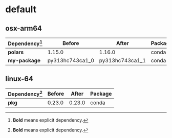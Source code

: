 # default

## osx-arm64

|Dependency[^1]|Before|After|Package|
|-|-|-|-|
|**polars**|1.15.0|1.16.0|conda|
|**my-package**|py313hc743ca1_0|py313hc743ca1_1|conda|

## linux-64

|Dependency[^1]|Before|After|Package|
|-|-|-|-|
|**pkg**|0.23.0|0.23.0|conda|

[^1]: **Bold** means explicit dependency.
[^2]: Dependency got downgraded.
